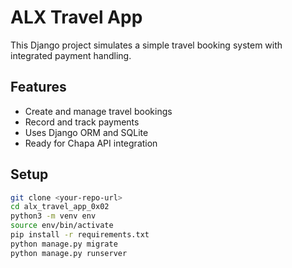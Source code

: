# ALX Travel App

This Django project simulates a simple travel booking system with integrated payment handling.

## Features
- Create and manage travel bookings  
- Record and track payments  
- Uses Django ORM and SQLite  
- Ready for Chapa API integration  

## Setup
```bash
git clone <your-repo-url>
cd alx_travel_app_0x02
python3 -m venv env
source env/bin/activate
pip install -r requirements.txt
python manage.py migrate
python manage.py runserver
